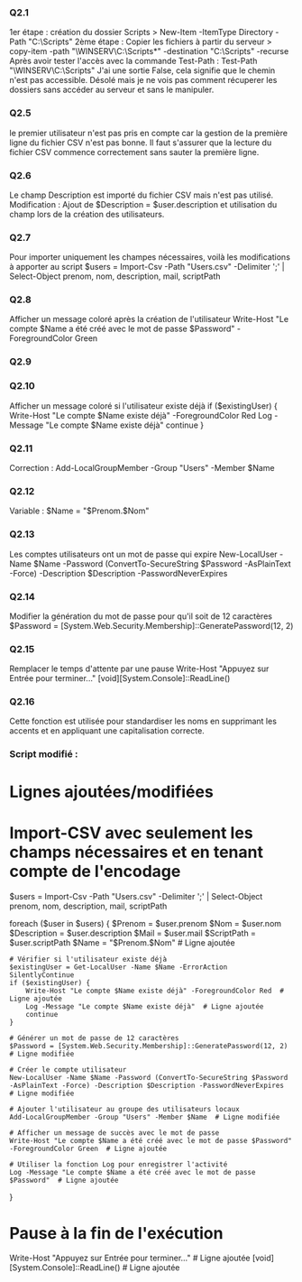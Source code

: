 ### Q2.1
1er étape : création du dossier Scripts > New-Item -ItemType Directory -Path "C:\Scripts"
2ème étape : Copier les fichiers à partir du serveur > copy-item -path "\\WINSERV\C:\Scripts\*" -destination "C:\Scripts" -recurse
Après avoir  tester l'accès avec la commande Test-Path : Test-Path "\\WINSERV\C:\Scripts\"
J'ai une sortie False, cela signifie que le chemin n'est pas accessible. Désolé mais je ne vois pas comment récuperer les dossiers sans accéder au serveur et sans le manipuler.

### Q2.5
le premier utilisateur n'est pas pris en compte car la gestion de la première ligne du fichier CSV n'est pas bonne. Il faut s'assurer que la lecture du fichier CSV commence correctement sans sauter la première ligne.

### Q2.6
Le champ Description est importé du fichier CSV mais n'est pas utilisé.
Modification :
Ajout de $Description = $user.description et utilisation du champ lors de la création des utilisateurs.

### Q2.7 
Pour importer uniquement les champes nécessaires, voilà les modifications à apporter au script
$users = Import-Csv -Path "Users.csv" -Delimiter ';' | Select-Object prenom, nom, description, mail, scriptPath

### Q2.8
Afficher un message coloré après la création de l'utilisateur 
Write-Host "Le compte $Name a été créé avec le mot de passe $Password" -ForegroundColor Green

### Q2.9

### Q2.10
Afficher un message coloré si l'utilisateur existe déjà 
if ($existingUser) {
    Write-Host "Le compte $Name existe déjà" -ForegroundColor Red
    Log -Message "Le compte $Name existe déjà"
    continue
}

### Q2.11
Correction : Add-LocalGroupMember -Group "Users" -Member $Name

### Q2.12
Variable : $Name = "$Prenom.$Nom"

### Q2.13
Les comptes utilisateurs ont un mot de passe qui expire
New-LocalUser -Name $Name -Password (ConvertTo-SecureString $Password -AsPlainText -Force) -Description $Description -PasswordNeverExpires

### Q2.14
Modifier la génération du mot de passe pour qu'il soit de 12 caractères 
$Password = [System.Web.Security.Membership]::GeneratePassword(12, 2)

### Q2.15
Remplacer le temps d'attente par une pause
Write-Host "Appuyez sur Entrée pour terminer..."
[void][System.Console]::ReadLine()

### Q2.16
Cette fonction est utilisée pour standardiser les noms en supprimant les accents et en appliquant une capitalisation correcte.

### Script modifié :

# Lignes ajoutées/modifiées

# Import-CSV avec seulement les champs nécessaires et en tenant compte de l'encodage
$users = Import-Csv -Path "Users.csv" -Delimiter ';' | Select-Object prenom, nom, description, mail, scriptPath

foreach ($user in $users) {
    $Prenom = $user.prenom
    $Nom = $user.nom
    $Description = $user.description
    $Mail = $user.mail
    $ScriptPath = $user.scriptPath
    $Name = "$Prenom.$Nom"  # Ligne ajoutée

    # Vérifier si l'utilisateur existe déjà
    $existingUser = Get-LocalUser -Name $Name -ErrorAction SilentlyContinue
    if ($existingUser) {
        Write-Host "Le compte $Name existe déjà" -ForegroundColor Red  # Ligne ajoutée
        Log -Message "Le compte $Name existe déjà"  # Ligne ajoutée
        continue
    }

    # Générer un mot de passe de 12 caractères
    $Password = [System.Web.Security.Membership]::GeneratePassword(12, 2)  # Ligne modifiée
    
    # Créer le compte utilisateur
    New-LocalUser -Name $Name -Password (ConvertTo-SecureString $Password -AsPlainText -Force) -Description $Description -PasswordNeverExpires  # Ligne modifiée

    # Ajouter l'utilisateur au groupe des utilisateurs locaux
    Add-LocalGroupMember -Group "Users" -Member $Name  # Ligne modifiée

    # Afficher un message de succès avec le mot de passe
    Write-Host "Le compte $Name a été créé avec le mot de passe $Password" -ForegroundColor Green  # Ligne ajoutée
    
    # Utiliser la fonction Log pour enregistrer l'activité
    Log -Message "Le compte $Name a été créé avec le mot de passe $Password"  # Ligne ajoutée
}

# Pause à la fin de l'exécution
Write-Host "Appuyez sur Entrée pour terminer..."  # Ligne ajoutée
[void][System.Console]::ReadLine()  # Ligne ajoutée









 
